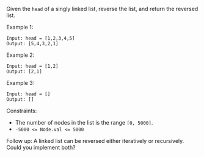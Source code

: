 Given the `head` of a singly linked list, reverse the list, and return the reversed list.

 

Example 1:

```
Input: head = [1,2,3,4,5]
Output: [5,4,3,2,1]
```

Example 2:

```
Input: head = [1,2]
Output: [2,1]
```

Example 3:
```
Input: head = []
Output: []
 ```

Constraints:

- The number of nodes in the list is the range `[0, 5000]`.
- `-5000 <= Node.val <= 5000`
 

Follow up: A linked list can be reversed either iteratively or recursively. Could you implement both?